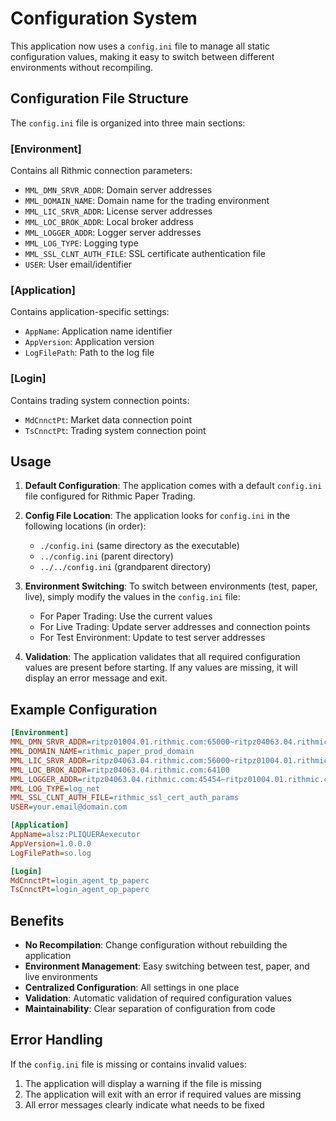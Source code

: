 # Configuration System

This application now uses a `config.ini` file to manage all static configuration values, making it easy to switch between different environments without recompiling.

## Configuration File Structure

The `config.ini` file is organized into three main sections:

### [Environment]
Contains all Rithmic connection parameters:
- `MML_DMN_SRVR_ADDR`: Domain server addresses
- `MML_DOMAIN_NAME`: Domain name for the trading environment
- `MML_LIC_SRVR_ADDR`: License server addresses
- `MML_LOC_BROK_ADDR`: Local broker address
- `MML_LOGGER_ADDR`: Logger server addresses
- `MML_LOG_TYPE`: Logging type
- `MML_SSL_CLNT_AUTH_FILE`: SSL certificate authentication file
- `USER`: User email/identifier

### [Application]
Contains application-specific settings:
- `AppName`: Application name identifier
- `AppVersion`: Application version
- `LogFilePath`: Path to the log file

### [Login]
Contains trading system connection points:
- `MdCnnctPt`: Market data connection point
- `TsCnnctPt`: Trading system connection point

## Usage

1. **Default Configuration**: The application comes with a default `config.ini` file configured for Rithmic Paper Trading.

2. **Config File Location**: The application looks for `config.ini` in the following locations (in order):
   - `./config.ini` (same directory as the executable)
   - `../config.ini` (parent directory)
   - `../../config.ini` (grandparent directory)

3. **Environment Switching**: To switch between environments (test, paper, live), simply modify the values in the `config.ini` file:
   - For Paper Trading: Use the current values
   - For Live Trading: Update server addresses and connection points
   - For Test Environment: Update to test server addresses

4. **Validation**: The application validates that all required configuration values are present before starting. If any values are missing, it will display an error message and exit.

## Example Configuration

```ini
[Environment]
MML_DMN_SRVR_ADDR=ritpz01004.01.rithmic.com:65000~ritpz04063.04.rithmic.com:65000
MML_DOMAIN_NAME=rithmic_paper_prod_domain
MML_LIC_SRVR_ADDR=ritpz04063.04.rithmic.com:56000~ritpz01004.01.rithmic.com:56000
MML_LOC_BROK_ADDR=ritpz04063.04.rithmic.com:64100
MML_LOGGER_ADDR=ritpz04063.04.rithmic.com:45454~ritpz01004.01.rithmic.com:45454
MML_LOG_TYPE=log_net
MML_SSL_CLNT_AUTH_FILE=rithmic_ssl_cert_auth_params
USER=your.email@domain.com

[Application]
AppName=alsz:PLIQUERAexecutor
AppVersion=1.0.0.0
LogFilePath=so.log

[Login]
MdCnnctPt=login_agent_tp_paperc
TsCnnctPt=login_agent_op_paperc
```

## Benefits

- **No Recompilation**: Change configuration without rebuilding the application
- **Environment Management**: Easy switching between test, paper, and live environments
- **Centralized Configuration**: All settings in one place
- **Validation**: Automatic validation of required configuration values
- **Maintainability**: Clear separation of configuration from code

## Error Handling

If the `config.ini` file is missing or contains invalid values:
1. The application will display a warning if the file is missing
2. The application will exit with an error if required values are missing
3. All error messages clearly indicate what needs to be fixed
